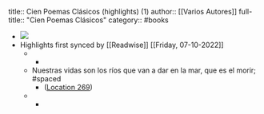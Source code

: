 title:: Cien Poemas Clásicos (highlights) (1)
author:: [[Varios Autores]]
full-title:: "Cien Poemas Clásicos"
category:: #books

- ![](https://images-na.ssl-images-amazon.com/images/I/413850xeVyL._SL200_.jpg)
- Highlights first synced by [[Readwise]] [[Friday, 07-10-2022]]
	- -
	- Nuestras vidas son los ríos que van a dar en la mar, que es el morir; #spaced
		- ([Location 269](https://readwise.io/to_kindle?action=open&asin=B013THEDJO&location=269))
	- -